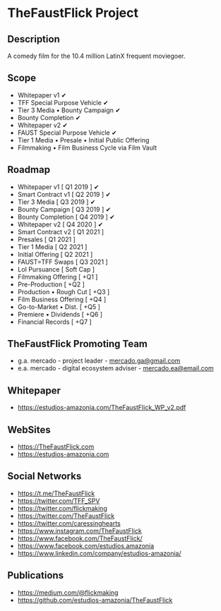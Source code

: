﻿TheFaustFlick Project
=====================

Description
-----
A comedy film for the 10.4 million LatinX frequent moviegoer.

Scope
-----
 - Whitepaper v1  ✔
 - TFF Special Purpose Vehicle ✔
 - Tier 3 Media • Bounty Campaign  ✔
 - Bounty Completion ✔
 - Whitepaper v2 ✔
 - FAUST Special Purpose Vehicle ✔
 - Tier 1 Media • Presale • Initial Public Offering  
 - Filmmaking • Film Business Cycle via Film Vault

 Roadmap
 ------
 - Whitepaper v1            [ Q1 2019 ] ✔
 - Smart Contract v1        [ Q2 2019 ] ✔
 - Tier 3 Media             [ Q3 2019 ] ✔
 - Bounty Campaign          [ Q3 2019 ] ✔
 - Bounty Completion        [ Q4 2019 ] ✔
 - Whitepaper v2            [ Q4 2020 ] ✔
 - Smart Contract v2        [ Q1 2021 ]
 - Presales                 [ Q1 2021 ]
 - Tier 1 Media             [ Q2 2021 ]
 - Initial Offering         [ Q2 2021 ]
 - FAUST=TFF Swaps          [ Q3 2021 ]
 - LoI Pursuance            [ Soft Cap ]
 - Filmmaking Offering      [ +Q1 ]
 - Pre-Production           [ +Q2 ]
 - Production • Rough Cut   [ +Q3 ]
 - Film Business Offering   [ +Q4 ]
 - Go-to-Market • Dist.     [ +Q5 ]
 - Premiere • Dividends     [ +Q6 ]
 - Financial Records        [ +Q7 ]

 TheFaustFlick Promoting Team
 ------------------
 - g.a. mercado - project leader             - mercado.ga@gmail.com
 - e.a. mercado - digital ecosystem adviser  - mercado.ea@email.com

 Whitepaper
 -----------
 - https://estudios-amazonia.com/TheFaustFlick_WP_v2.pdf

 WebSites
 ---------------
 - https://TheFaustFlick.com
 - https://estudios-amazonia.com

 Social Networks
 ---------------
 - https://t.me/TheFaustFlick
 - https://twitter.com/TFF_SPV
 - https://twitter.com/flickmaking
 - https://twitter.com/TheFaustFlick
 - https://twitter.com/caressinghearts
 - https://www.instagram.com/TheFaustFlick
 - https://www.facebook.com/TheFaustFlick/
 - https://www.facebook.com/estudios.amazonia
 - https://www.linkedin.com/company/estudios-amazonia/

 Publications
 ------------
 - https://medium.com/@flickmaking
 - https://github.com/estudios-amazonia/TheFaustFlick
